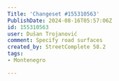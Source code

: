 ```yaml
---
Title: 'Changeset #155310563'
PublishDate: 2024-08-16T05:57:06Z
id: 155310563
user: Dušan Trojanović
comment: Specify road surfaces
created_by: StreetComplete 58.2
tags:
- Montenegro

---
```


